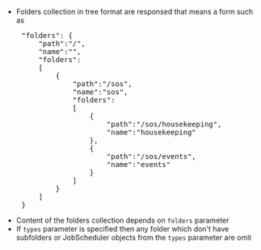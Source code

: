 * Folders collection in tree format are responsed that means a form such as
<pre>
    "folders": {
        "path":"/",
        "name":"",
        "folders":
        [
            {
                "path":"/sos",
                "name":"sos",
                "folders":
                [
                    {
                        "path":"/sos/housekeeping",
                        "name":"housekeeping"
                    },
                    {
                        "path":"/sos/events",
                        "name":"events"
                    }
                ]
            }
        ]
    }
</pre>
* Content of the folders collection depends on ``folders`` parameter
* If ``types`` parameter is specified then any folder which don't have subfolders or JobScheduler objects from the ``types`` parameter are omit

